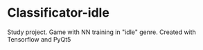 # Classificator-idle
Study project. Game with NN training in "idle" genre. Created with Tensorflow and PyQt5
